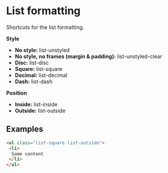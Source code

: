 # List formatting

Shortcuts for the list formatting.

**Style**
- **No style:** list-unstyled
- **No style, no frames (margin & padding):** list-unstyled-clear
- **Disc:** list-disc
- **Square:** list-square
- **Decimal:** list-decimal
- **Dash:** list-dash

**Position**
- **Inside:** list-inside
- **Outside:** list-outside

## Examples
````Html
<ul class="list-square list-outside">
 <li>
  Some content
 </li>
</ul>
````
